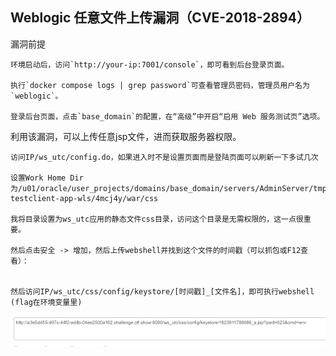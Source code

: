 ## **Weblogic 任意文件上传漏洞（CVE-2018-2894）**
漏洞前提
```
环境启动后，访问`http://your-ip:7001/console`，即可看到后台登录页面。

执行`docker compose logs | grep password`可查看管理员密码，管理员用户名为`weblogic`。

登录后台页面，点击`base_domain`的配置，在“高级”中开启“启用 Web 服务测试页”选项。
```

利用该漏洞，可以上传任意jsp文件，进而获取服务器权限。
```
访问IP/ws_utc/config.do，如果进入时不是设置页面而是登陆页面可以刷新一下多试几次

设置Work Home Dir
为/u01/oracle/user_projects/domains/base_domain/servers/AdminServer/tmp/_WL_internal/com.oracle.webservices.wls.ws-testclient-app-wls/4mcj4y/war/css

我将目录设置为ws_utc应用的静态文件css目录，访问这个目录是无需权限的，这一点很重要。

然后点击安全 -> 增加，然后上传webshell并找到这个文件的时间戳（可以抓包或F12查看）：


然后访问IP/ws_utc/css/config/keystore/[时间戳]_[文件名]，即可执行webshell
(flag在环境变量里)
```
![](.topwrite/assets/image_1736248492484.png)